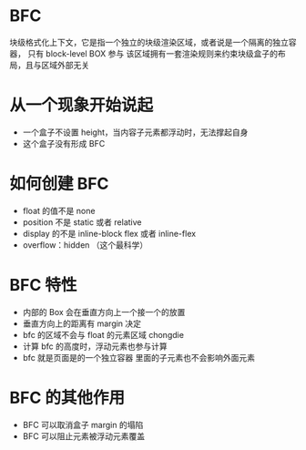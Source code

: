 # BFC

块级格式化上下文，它是指一个独立的块级渲染区域，或者说是一个隔离的独立容器， 只有 block-level BOX 参与
该区域拥有一套渲染规则来约束块级盒子的布局，且与区域外部无关

# 从一个现象开始说起

- 一个盒子不设置 height，当内容子元素都浮动时，无法撑起自身
- 这个盒子没有形成 BFC

# 如何创建 BFC

- float 的值不是 none
- position 不是 static 或者 relative
- display 的不是 inline-block flex 或者 inline-flex
- overflow：hidden （这个最科学）

# BFC 特性

- 内部的 Box 会在垂直方向上一个接一个的放置
- 垂直方向上的距离有 margin 决定
- bfc 的区域不会与 float 的元素区域 chongdie
- 计算 bfc 的高度时，浮动元素也参与计算
- bfc 就是页面是的一个独立容器 里面的子元素也不会影响外面元素

# BFC 的其他作用

- BFC 可以取消盒子 margin 的塌陷
- BFC 可以阻止元素被浮动元素覆盖
